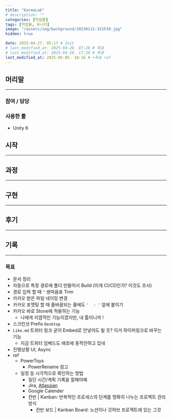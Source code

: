 ```yaml
---
title: "KarmoLab"
# description: ""
categories: [작업물]
tags: [작업물, 유니티]
image: "/assets/img/background/20230112-151539.jpg"
hidden: true

date: 2025-04-27. 05:17 # Init
# last_modified_at: 2025-04-28. 07:26 # 목표
# last_modified_at: 2025-04-28. 17:38 # 목표
last_modified_at: 2025-05-05. 18:16 # +목표 ref
---
```


## 머리말

---

### 참여 / 담당

### 사용한 툴

- Unity 6

## 시작

---

## 과정

---

## 구현

---

## 후기

---

## 기록

---

### 목표

- 문서 정리
- 자동으로 특정 경로에 폴더 만들어서 Build (이게 CI/CD인가? 이것도 조사)
- 경로 입력 할 때 `"` 쌍따옴표 Trim
- 카카오 받은 파일 네이밍 변경
- 카카오 포맷팅 할 때 줄바꿈되는 줄에도 `'  - '` 앞에 붙이기
- 카카오 바로 Stone에 적용하는 기능
  - 나에게 지엽적인 기능이겠지만, 내 툴이니까 !
- 스크린샷 Prefix `Desktop`
- `Like.md` 트위터 링크 굳이 Embed로 안넣어도 될 듯? 이거 하이퍼링크로 바꾸는 기능
  - 지금 트위터 임베드도 애초에 동작안하고 있네
- 진행상황 UI, Async
- ref
  - PowerToys
    - PowerRename 참고
  - 일정 등 시각적으로 확인하는 방법
    - 일단 시간/계획 기록을 잘해야해
    - Jira, [Atlassian](https://home.atlassian.com/)
    - Google Calender
    - 칸반 | Kanban: 반복적인 프로세스의 단계를 명확히 나누는 프로젝트 관리 방식
      - 칸반 보드 | Kanban Board: 노션이나 깃허브 프로젝트에 있는 그것
